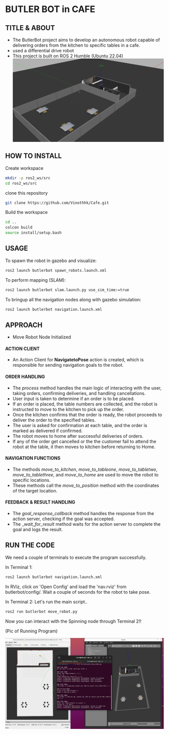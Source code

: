 # BUTLER BOT in CAFE



## TITLE & ABOUT
- The ButlerBot project aims to develop an autonomous robot capable of delivering orders from the kitchen to specific tables in a cafe. 
- used a differential drive robot
- This project is built on ROS 2 Humble (Ubuntu 22.04)
 ![alt text](https://github.com/Vinothhk/Cafe/blob/main/butlerbot/images/image.png)

## HOW TO INSTALL
Create workspace
```bash
mkdir -p ros2_ws/src
cd ros2_ws/src
```
clone this repository
```bash
git clone https://github.com/Vinothhk/Cafe.git
```
Build the workspace
```bash
cd ..
colcon build
source install/setup.bash
```
## USAGE
To spawn the robot in gazebo and visualize:
```bash
ros2 launch butlerbot spawn_robots.launch.xml
```
To perform mapping (SLAM):
```bash
ros2 launch butlerbot slam.launch.py use_sim_time:=true
```
To bringup all the navigation nodes along with gazebo simulation:
```bash
ros2 launch butlerbot navigation.launch.xml
```

## APPROACH
- Move Robot Node Initialized
#### ACTION CLIENT
- An Action Client for **NavigatetoPose** action is created, which is responsible for sending navigation goals to the robot.
#### ORDER HANDLING
- The _process_ method handles the main logic of interacting with the user, taking orders, confirming deliveries, and handling cancellations.
- User input is taken to determine if an order is to be placed.
- If an order is placed, the table numbers are collected, and the robot is instructed to move to the kitchen to pick up the order.
- Once the kitchen confirms that the order is ready, the robot proceeds to deliver the order to the specified tables.
- The user is asked for confirmation at each table, and the order is marked as delivered if confirmed.
- The robot moves to home after successful deliveries of orders.
- If any of the order get cancelled or the the customer fail to attend the robot at the table, it then moves to kitchen before returning to Home. 
#### NAVIGATION FUNCTIONS
- The methods _move_to_kitchen_, _move_to_tableone_, _move_to_tabletwo_, _move_to_tablethree_, and _move_to_home_ are used to move the robot to specific locations.
- These methods call the _move_to_position_ method with the coordinates of the target location.
#### FEEDBACK & RESULT HANDLING
- The _goal_response_callback_ method handles the response from the action server, checking if the goal was accepted.
- The __wait_for_result_ method waits for the action server to complete the goal and logs the result.

## RUN THE CODE
We need a couple of terminals to execute the program successfully.

In Terminal 1:
```bash
ros2 launch butlerbot navigation.launch.xml
```

In RViz, click on 'Open Config' and load the 'nav.rviz' from butlerbot/config/.
Wait a couple of seconds for the robot to take pose.

In Terminal 2:
Let's run the main script..
```bash
ros2 run butlerbot move_robot.py
```

Now you can interact with the Spinning node through Terminal 2!!

(Pic of Running Program)

 ![alt text](https://github.com/Vinothhk/Cafe/blob/main/butlerbot/images/Screenshot%20from%202024-07-06%2008-52-33.png)
